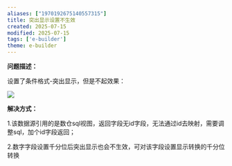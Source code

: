 ```yaml
---
aliases: ["1970192675140557315"]
title: 突出显示设置不生效
created: 2025-07-15
modified: 2025-07-15
tags: ['e-builder']
theme: e-builder
---
```


**问题描述：**

设置了条件格式-突出显示，但是不起效果：

![](7c0005131281c30f7f470a9de53e1b5c.jpg)

**解决方式：**

1.该数据源引用的是数仓sql视图，返回字段无id字段，无法通过id去映射，需要调整sql，加个id字段返回；

2.数字字段设置千分位后突出显示也会不生效，可对该字段设置显示转换的千分位转换